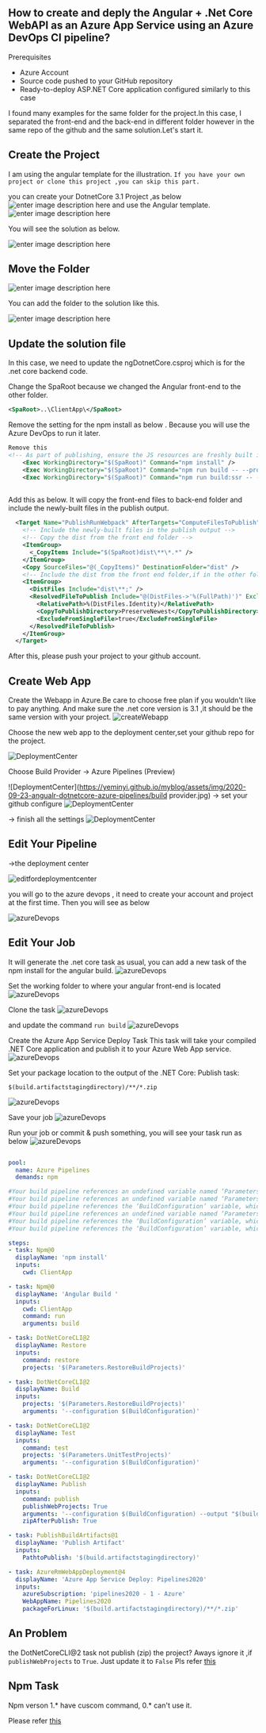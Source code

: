 

## How to create and deply the Angular + .Net Core WebAPI as an Azure App Service using an Azure DevOps CI pipeline?

Prerequisites
- Azure Account
- Source code pushed to your GitHub repository
- Ready-to-deploy ASP.NET Core application configured similarly to this case
  
I found many examples for the same folder for the project.In this case, I separated the front-end and  the back-end in different folder however in the same repo of the github and the same solution.Let's start it.


## Create the Project

I am using the angular template for the illustration. `If you have your own project or clone this project ,you can skip this part. `

you can create your DotnetCore 3.1 Project ,as below
![enter image description here](https://yeminyi.github.io/myblog/assets/img/2020-09-23-angualr-dotnetcore-azure-pipelines/dotnetcore.jpg)
and use the Angular template. 
![enter image description here](https://yeminyi.github.io/myblog/assets/img/2020-09-23-angualr-dotnetcore-azure-pipelines/angulartemp.jpg)


You will see the solution as below.

![enter image description here](https://yeminyi.github.io/myblog/assets/img/2020-09-23-angualr-dotnetcore-azure-pipelines/solution.jpg)

## Move the Folder 

![enter image description here](https://yeminyi.github.io/myblog/assets/img/2020-09-23-angualr-dotnetcore-azure-pipelines/foldermoveout.jpg)

You can add the folder to the solution like this.

![enter image description here](https://yeminyi.github.io/myblog/assets/img/2020-09-23-angualr-dotnetcore-azure-pipelines/movefrontend.jpg)

## Update the solution file

In this case, we need to update the ngDotnetCore.csproj which is for the .net core backend code.

Change the SpaRoot because we changed the Angular front-end to the other folder.
 ``` xml
 <SpaRoot>..\ClientApp\</SpaRoot>
```
Remove the setting for the npm install as below . Because you will use the Azure DevOps to run it later.

``` xml
Remove this 
<!-- As part of publishing, ensure the JS resources are freshly built in production mode -->
    <Exec WorkingDirectory="$(SpaRoot)" Command="npm install" />
    <Exec WorkingDirectory="$(SpaRoot)" Command="npm run build -- --prod" />
    <Exec WorkingDirectory="$(SpaRoot)" Command="npm run build:ssr -- --prod" Condition=" '$(BuildServerSideRenderer)' == 'true' " />
    
```
Add this as below. It will copy the front-end files to back-end folder and include the newly-built files in the publish output.
``` xml
  <Target Name="PublishRunWebpack" AfterTargets="ComputeFilesToPublish">
    <!-- Include the newly-built files in the publish output -->
    <!-- Copy the dist from the front end folder -->
    <ItemGroup>
      <_CopyItems Include="$(SpaRoot)dist\**\*.*" />
    </ItemGroup>
    <Copy SourceFiles="@(_CopyItems)" DestinationFolder="dist" />
    <!-- Include the dist from the front end folder,if in the other folder it can't include in the publish output folder  -->
    <ItemGroup>
      <DistFiles Include="dist\**;" />
      <ResolvedFileToPublish Include="@(DistFiles->'%(FullPath)')" Exclude="@(ResolvedFileToPublish)">
        <RelativePath>%(DistFiles.Identity)</RelativePath>
        <CopyToPublishDirectory>PreserveNewest</CopyToPublishDirectory>
        <ExcludeFromSingleFile>true</ExcludeFromSingleFile>
      </ResolvedFileToPublish>
    </ItemGroup>
  </Target>

  ```

After this, please push your project to your github account.

## Create Web App

Create the Webapp in Azure.Be care to choose free plan if you wouldn't like to pay anything.
And make sure the .net core version is 3.1 ,it should be the same version with your project.
![createWebapp](https://yeminyi.github.io/myblog/assets/img/2020-09-23-angualr-dotnetcore-azure-pipelines/createWebapp.jpg)

Choose the new web app to the deployment center,set your github repo for the project.

![DeploymentCenter](https://yeminyi.github.io/myblog/assets/img/2020-09-23-angualr-dotnetcore-azure-pipelines/DeploymentCenter.jpg)

Choose Build Provider -> Azure Pipelines (Preview)

![DeploymentCenter](https://yeminyi.github.io/myblog/assets/img/2020-09-23-angualr-dotnetcore-azure-pipelines/build provider.jpg)
-> set your github configure 
![DeploymentCenter](https://yeminyi.github.io/myblog/assets/img/2020-09-23-angualr-dotnetcore-azure-pipelines/configure.jpg)

-> finish all the settings 
![DeploymentCenter](https://yeminyi.github.io/myblog/assets/img/2020-09-23-angualr-dotnetcore-azure-pipelines/allsetting.jpg)


## Edit Your Pipeline

->the deployment center

![editfordeploymentcenter](https://yeminyi.github.io/myblog/assets/img/2020-09-23-angualr-dotnetcore-azure-pipelines/editfordeploymentcenter.jpg)

you will go to the azure devops , it need to create your account and project at the first time. Then you will see as below


![azureDevops](https://yeminyi.github.io/myblog/assets/img/2020-09-23-angualr-dotnetcore-azure-pipelines/azureDevops.jpg)

## Edit Your Job

It will generate the .net core task as usual, you can add a new task of the npm install for the angular build.
![azureDevops](https://yeminyi.github.io/myblog/assets/img/2020-09-23-angualr-dotnetcore-azure-pipelines/installtask.jpg)

Set the working folder to where your angular front-end is located
![azureDevops](https://yeminyi.github.io/myblog/assets/img/2020-09-23-angualr-dotnetcore-azure-pipelines/npminstall.jpg)

Clone the task 
![azureDevops](https://yeminyi.github.io/myblog/assets/img/2020-09-23-angualr-dotnetcore-azure-pipelines/CloneTask.jpg)

and update the command `run build`
![azureDevops](https://yeminyi.github.io/myblog/assets/img/2020-09-23-angualr-dotnetcore-azure-pipelines/runbuild.jpg)

Create the Azure App Service Deploy Task
This task will take your compiled .NET Core application and publish it to your Azure Web App service.
![azureDevops](https://yeminyi.github.io/myblog/assets/img/2020-09-23-angualr-dotnetcore-azure-pipelines/deploytool.jpg)

Set your package location to the output of the .NET Core: Publish task:

```
$(build.artifactstagingdirectory)/**/*.zip
```

![azureDevops](https://yeminyi.github.io/myblog/assets/img/2020-09-23-angualr-dotnetcore-azure-pipelines/packagesave.jpg)

Save your job
![azureDevops](https://yeminyi.github.io/myblog/assets/img/2020-09-23-angualr-dotnetcore-azure-pipelines/save.jpg)

Run your job or commit & push something, you will see your task run as below
![azureDevops](https://yeminyi.github.io/myblog/assets/img/2020-09-23-angualr-dotnetcore-azure-pipelines/PipelineResult.jpg)


```  yaml

pool:
  name: Azure Pipelines
  demands: npm

#Your build pipeline references an undefined variable named ‘Parameters.RestoreBuildProjects’. Create or edit the build pipeline for this YAML file, define the variable on the Variables tab. See https://go.microsoft.com/fwlink/?linkid=865972
#Your build pipeline references an undefined variable named ‘Parameters.RestoreBuildProjects’. Create or edit the build pipeline for this YAML file, define the variable on the Variables tab. See https://go.microsoft.com/fwlink/?linkid=865972
#Your build pipeline references the ‘BuildConfiguration’ variable, which you’ve selected to be settable at queue time. Create or edit the build pipeline for this YAML file, define the variable on the Variables tab, and then select the option to make it settable at queue time. See https://go.microsoft.com/fwlink/?linkid=865971
#Your build pipeline references an undefined variable named ‘Parameters.UnitTestProjects’. Create or edit the build pipeline for this YAML file, define the variable on the Variables tab. See https://go.microsoft.com/fwlink/?linkid=865972
#Your build pipeline references the ‘BuildConfiguration’ variable, which you’ve selected to be settable at queue time. Create or edit the build pipeline for this YAML file, define the variable on the Variables tab, and then select the option to make it settable at queue time. See https://go.microsoft.com/fwlink/?linkid=865971
#Your build pipeline references the ‘BuildConfiguration’ variable, which you’ve selected to be settable at queue time. Create or edit the build pipeline for this YAML file, define the variable on the Variables tab, and then select the option to make it settable at queue time. See https://go.microsoft.com/fwlink/?linkid=865971

steps:
- task: Npm@0
  displayName: 'npm install'
  inputs:
    cwd: ClientApp

- task: Npm@0
  displayName: 'Angular Build '
  inputs:
    cwd: ClientApp
    command: run
    arguments: build

- task: DotNetCoreCLI@2
  displayName: Restore
  inputs:
    command: restore
    projects: '$(Parameters.RestoreBuildProjects)'

- task: DotNetCoreCLI@2
  displayName: Build
  inputs:
    projects: '$(Parameters.RestoreBuildProjects)'
    arguments: '--configuration $(BuildConfiguration)'

- task: DotNetCoreCLI@2
  displayName: Test
  inputs:
    command: test
    projects: '$(Parameters.UnitTestProjects)'
    arguments: '--configuration $(BuildConfiguration)'

- task: DotNetCoreCLI@2
  displayName: Publish
  inputs:
    command: publish
    publishWebProjects: True
    arguments: '--configuration $(BuildConfiguration) --output "$(build.artifactstagingdirectory)"'
    zipAfterPublish: True

- task: PublishBuildArtifacts@1
  displayName: 'Publish Artifact'
  inputs:
    PathtoPublish: '$(build.artifactstagingdirectory)'

- task: AzureRmWebAppDeployment@4
  displayName: 'Azure App Service Deploy: Pipelines2020'
  inputs:
    azureSubscription: 'pipelines2020 - 1 - Azure'
    WebAppName: Pipelines2020
    packageForLinux: '$(build.artifactstagingdirectory)/**/*.zip'


```
## An Problem 
the DotNetCoreCLI@2 task not publish (zip) the project?
Aways ignore it ,if `publishWebProjects` to `True`.
Just update it to `False`
Pls refer [this](https://stackoverflow.com/questions/62201281/azure-devops-why-does-the-dotnetcorecli2-task-not-publish-zip-my-azure-funct
)

## Npm Task

Npm verson 1.* have cuscom command, 0.* can't use it.

Please refer [this](https://docs.microsoft.com/en-us/azure/devops/pipelines/tasks/package/npm?view=azure-devops)
